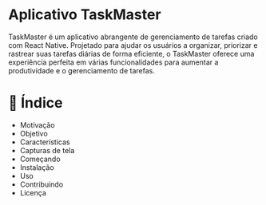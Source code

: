 # Aplicativo TaskMaster

TaskMaster é um aplicativo abrangente de gerenciamento de tarefas criado com React Native. Projetado para ajudar os usuários a organizar, priorizar e rastrear suas tarefas diárias de forma eficiente, o TaskMaster oferece uma experiência perfeita em várias funcionalidades para aumentar a produtividade e o gerenciamento de tarefas.

# **📌 Índice** 

- Motivação
- Objetivo
- Características
- Capturas de tela
- Começando​
- Instalação
- Uso
- Contribuindo
- Licença
